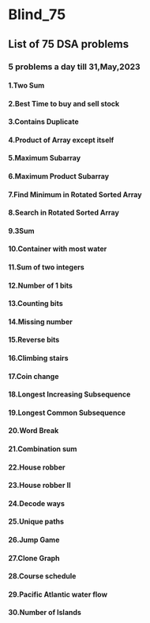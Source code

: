 # Blind_75
## List of 75 DSA problems
### 5 problems a day till 31,May,2023
#### 1.Two Sum
#### 2.Best Time to buy and sell stock
#### 3.Contains Duplicate
#### 4.Product of Array except itself
#### 5.Maximum Subarray
#### 6.Maximum Product Subarray
#### 7.Find Minimum in Rotated Sorted Array
#### 8.Search in Rotated Sorted Array
#### 9.3Sum
#### 10.Container with most water
#### 11.Sum of two integers
#### 12.Number of 1 bits
#### 13.Counting bits
#### 14.Missing number
#### 15.Reverse bits
#### 16.Climbing stairs
#### 17.Coin change
#### 18.Longest Increasing Subsequence
#### 19.Longest Common Subsequence
#### 20.Word Break
#### 21.Combination sum
#### 22.House robber
#### 23.House robber II
#### 24.Decode ways
#### 25.Unique paths
#### 26.Jump Game
#### 27.Clone Graph
#### 28.Course schedule
#### 29.Pacific Atlantic water flow
#### 30.Number of Islands
